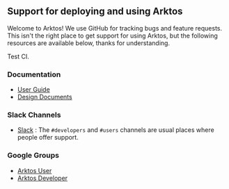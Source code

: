 ## Support for deploying and using Arktos

Welcome to Arktos! We use GitHub for tracking bugs and feature requests.
This isn't the right place to get support for using Arktos, but the following resources are available below, thanks for understanding.

Test CI.

### Documentation

* [User Guide](https://github.com/futurewei-cloud/arktos/tree/master/docs/user-guide/)
* [Design Documents](https://github.com/futurewei-cloud/arktos/tree/master/docs/design-proposals/)

### Slack Channels

* [Slack](http://arktosworkspace.slack.com/) :
The `#developers` and `#users` channels are usual places where
people offer support.

### Google Groups

* [Arktos User](https://groups.google.com/forum/#!forum/arktos-user/)
* [Arktos Developer](https://groups.google.com/forum/#!forum/arktos-dev/)
